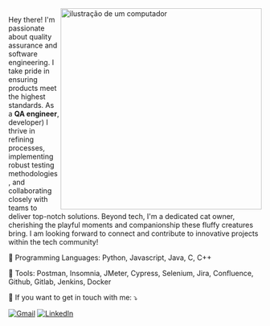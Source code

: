 <img src="https://raw.githubusercontent.com/MicaelliMedeiros/micaellimedeiros/master/image/computer-illustration.png" alt="ilustração de um computador" min-width="400px" max-width="400px" width="400px" align="right">

<p align="left">
  
  Hey there! I'm passionate about quality assurance and software engineering. I take pride in ensuring products meet the highest standards. As a <strong>QA engineer</strong>,  developer) I thrive in refining processes, implementing robust testing methodologies, and collaborating closely with teams to deliver top-notch solutions. Beyond tech, I'm a dedicated cat owner, cherishing the playful moments and companionship these fluffy creatures          
  bring. I am looking forward to connect and contribute to innovative projects within the tech community!
</p>

<p align="left">
  🦄 Programming Languages: Python, Javascript, Java, C, C++
</p>

<p align="left">
  💼 Tools: Postman, Insomnia, JMeter, Cypress, Selenium, Jira, Confluence, Github, Gitlab, Jenkins, Docker
</p>

<p align="left">
  💌 If you want to get in touch with me: ⤵️
</p>

<p align="left">
  <a href="#" title="Gmail">
  <img src="https://img.shields.io/badge/-Gmail-FF0000?style=flat-square&labelColor=FF0000&logo=gmail&logoColor=white&link=gabrielbarretofreedom@gmail.com" alt="Gmail"/></a>

  <a href="#" title="LinkedIn">
  <img src="https://img.shields.io/badge/-Linkedin-0e76a8?style=flat-square&logo=Linkedin&logoColor=white&link=www.linkedin.com/in/gabriel-stone" alt="LinkedIn"/></a>
</p>
